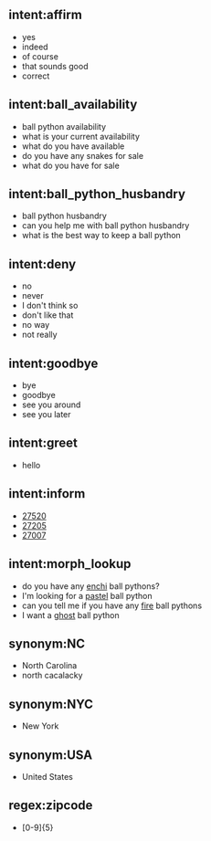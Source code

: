 ## intent:affirm
- yes
- indeed
- of course
- that sounds good
- correct

## intent:ball_availability
- ball python availability
- what is your current availability
- what do you have available
- do you have any snakes for sale
- what do you have for sale

## intent:ball_python_husbandry
- ball python husbandry
- can you help me with ball python husbandry
- what is the best way to keep a ball python

## intent:deny
- no
- never
- I don't think so
- don't like that
- no way
- not really

## intent:goodbye
- bye
- goodbye
- see you around
- see you later

## intent:greet
- hello

## intent:inform
- [27520](zipcode)
- [27205](zipcode)
- [27007](zipcode)

## intent:morph_lookup
- do you have any [enchi](morph) ball pythons?
- I'm looking for a [pastel](morph) ball python
- can you tell me if you have any [fire](morph) ball pythons
- I want a [ghost](morph) ball python

## synonym:NC
- North Carolina
- north cacalacky

## synonym:NYC
- New York

## synonym:USA
- United States

## regex:zipcode
- [0-9]{5}
